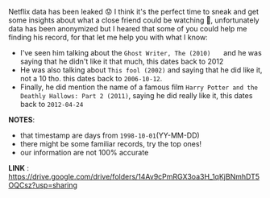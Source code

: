 Netflix data has been leaked 😟
I think it's the perfect time to sneak and get some insights about what a close friend could be watching 👀, unfortunately data has been anonymized but I heared that some of you could help me finding his record, for that let me help you with what I know:


*   I've seen him talking about the `Ghost Writer, The (2010)	` and he was saying that he didn't like it that much, this dates back to 2012
*   He was also talking about `This fool (2002)` and saying that he did like it, not a 10 tho. this dates back to `2006-10-12`.
*   Finally, he did mention the name of a famous film `Harry Potter and the Deathly Hallows: Part 2 (2011)`, saying he did really like it, this dates back to `2012-04-24`

**NOTES**:
* that timestamp are days from `1998-10-01`(YY-MM-DD)
* there might be some familiar records, try the top ones!
* our information are not 100% accurate

**LINK** : https://drive.google.com/drive/folders/14Av9cPmRGX3oa3H_1qKjBNmhDT5OQCsz?usp=sharing  